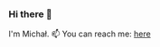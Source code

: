### Hi there 👋
I'm Michał.
📫 You can reach me: [here](https://www.linkedin.com/in/micha%C5%82-%C5%BC-790691129/)


<!--
**zukowskimichal/zukowskimichal** is a ✨ _special_ ✨ repository because its `README.md` (this file) appears on your GitHub profile.

Here are some ideas to get you started:

- 🔭 I’m currently working on ...
- 🌱 I’m currently learning ...
- 👯 I’m looking to collaborate on ...
- 🤔 I’m looking for help with ...
- 💬 Ask me about ...
- 📫 How to reach me: ...
- 😄 Pronouns: ...
- ⚡ Fun fact: ...
-->
